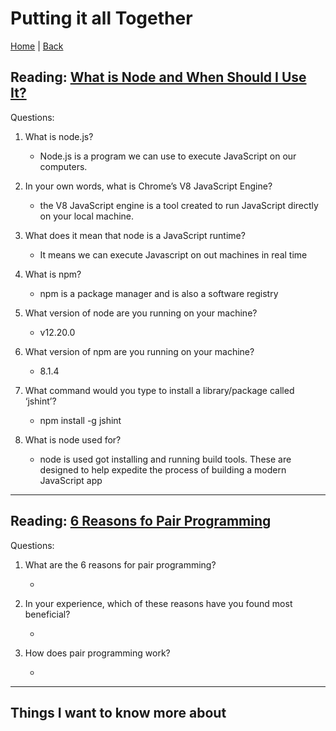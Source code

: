 # Putting it all Together

[Home](/README.md) | [Back](/301-main/301TableofContents.md)

## Reading: [What is Node and When Should I Use It?](https://www.sitepoint.com/an-introduction-to-node-js/)

Questions: 



1. What is node.js?

    <ul>
      <li>Node.js is a program we can use to execute JavaScript on our computers.</li>
    </ul>
      
1. In your own words, what is Chrome’s V8 JavaScript Engine?


    <ul>
      <li> the V8 JavaScript engine is a tool created to run JavaScript directly on your local machine.</li>
    </ul>
1. What does it mean that node is a JavaScript runtime?

    <ul>
      <li> It means we can execute Javascript on out machines in real time</li>
    </ul
      
1. What is npm?


    <ul>
      <li> npm is a package manager and is also a software registry</li>
    </ul>

1. What version of node are you running on your machine?

    <ul>
      <li> v12.20.0 </li>
    </ul>
      
1. What version of npm are you running on your machine?


    <ul>
      <li>8.1.4</li>
    </ul>
1. What command would you type to install a library/package called ‘jshint’?

    <ul>
      <li>npm install -g jshint</li>
    </ul>
      
1. What is node used for?


    <ul>
      <li> node is used got installing and running build tools. These are designed to help expedite the process of building a modern JavaScript app </li>
    </ul>
___

## Reading: [6 Reasons fo Pair Programming ](https://www.codefellows.org/blog/6-reasons-for-pair-programming/)

Questions: 

1. What are the 6 reasons for pair programming?


    <ul>
      <li>  </li>
    </ul>
1. In your experience, which of these reasons have you found most beneficial?



    <ul>
      <li>  </li>
    </ul>
1. How does pair programming work?


    <ul>
      <li>  </li>
    </ul>
___

## Things I want to know more about
